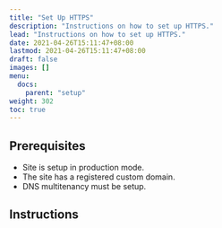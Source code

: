 ```yaml
---
title: "Set Up HTTPS"
description: "Instructions on how to set up HTTPS."
lead: "Instructions on how to set up HTTPS."
date: 2021-04-26T15:11:47+08:00
lastmod: 2021-04-26T15:11:47+08:00
draft: false
images: []
menu:
  docs:
    parent: "setup"
weight: 302
toc: true
---
```


## Prerequisites
- Site is setup in production mode.
- The site has a registered custom domain.
- DNS multitenancy must be setup.

## Instructions
